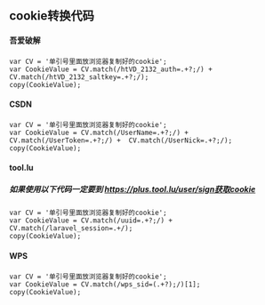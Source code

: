 ## cookie转换代码

#### **吾爱破解**

```
var CV = '单引号里面放浏览器复制好的cookie';
var CookieValue = CV.match(/htVD_2132_auth=.+?;/) + CV.match(/htVD_2132_saltkey=.+?;/);
copy(CookieValue);
```

#### **CSDN**

```
var CV = '单引号里面放浏览器复制好的cookie';
var CookieValue = CV.match(/UserName=.+?;/) + CV.match(/UserToken=.+?;/) +  CV.match(/UserNick=.+?;/);
copy(CookieValue);
```

#### **tool.lu**

##### 如果使用以下代码一定要到 https://plus.tool.lu/user/sign获取cookie

```
var CV = '单引号里面放浏览器复制好的cookie';
var CookieValue = CV.match(/uuid=.+?;/) + CV.match(/laravel_session=.+/);
copy(CookieValue);
```

#### **WPS**

```
var CV = '单引号里面放浏览器复制好的cookie';
var CookieValue = CV.match(/wps_sid=(.+?);/)[1];
copy(CookieValue);
```

